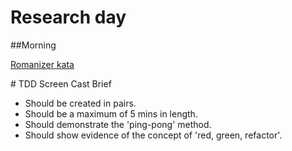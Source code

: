 # Research day

##Morning
 
[Romanizer kata](https://github.com/indykid/romanizer_js)
 
# TDD Screen Cast Brief

* Should be created in pairs.
* Should be a maximum of 5 mins in length.
* Should demonstrate the 'ping-pong' method.
* Should show evidence of the concept of 'red, green, refactor'.
